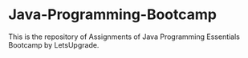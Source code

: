 # Java-Programming-Bootcamp
This is the repository of Assignments of Java Programming Essentials Bootcamp by LetsUpgrade.
